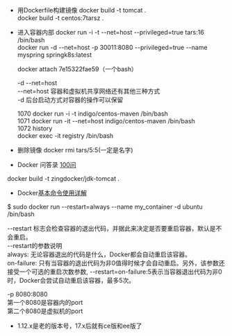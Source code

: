 - 用Dockerfile构建镜像
docker build -t tomcat .  
docker build -t centos:7tarsz .  

- 进入容器内部
docker run -i -t --net=host --privileged=true tars:16 /bin/bash  
docker run -d --net=host -p 30011:8080 --privileged=true --name myspring springk8s:latest  

  docker attach 7e15322fae59（一个bash）  

  -d --net=host  
  --net=host 容器和虚拟机共享网络还有其他三种方式  
  -d 后台启动方式对容器的操作可以保留  
  
  1070 docker run -i -t indigo/centos-maven /bin/bash  
  1071 docker run -it --net=host indigo/centos-maven /bin/bash  
  1072 history  
  docker exec -it registry /bin/bash
  
  
- 删除镜像
docker rmi tars/5:5(一定是名字)   

- Docker 问答录
[100问](https://blog.lab99.org/post/docker-2016-07-14-faq.html)   

docker build -t zingdocker/jdk-tomcat .  

- Docker[基本命令使用详解](http://blog.csdn.net/tianpy5/article/details/52336166) 

$ sudo docker run --restart=always --name my_container -d ubuntu /bin/bash  

--restart 标志会检查容器的退出代码，并据此来决定是否要重启容器，默认是不会重启。   
--restart的参数说明   
always: 无论容器退出的代码是什么，Docker都会自动重启该容器。   
on-failure: 只有当容器的退出代码为非0值得时候才会自动重启。另外，该参数还接受一个可选的重启次数参数, 
--restart=on-failure:5表示当容器退出代码为非0时，Docker会尝试自动重启该容器，最多5次。   

-p 8080:8080  
第一个8080是容器内的port  
第二个8080是虚拟机的port  

- 1.12.x是老的版本号，17.x后就有ce版和ee版了

